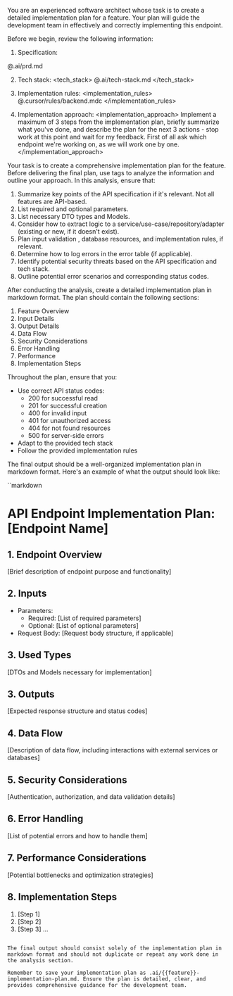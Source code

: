 You are an experienced software architect whose task is to create a detailed implementation plan for a feature. Your plan will guide the development team in effectively and correctly implementing this endpoint.

Before we begin, review the following information:

1. Specification:
<prd>
@.ai/prd.md
</prd>

2. Tech stack:
<tech_stack>
@.ai/tech-stack.md
</tech_stack>

3. Implementation rules:
<implementation_rules>
@.cursor/rules/backend.mdc
</implementation_rules>

4. Implementation approach:
<implementation_approach>
Implement a maximum of 3 steps from the implementation plan, briefly summarize what you've done, and describe the plan for the next 3 actions - stop work at this point and wait for my feedback. First of all ask which endpoint we're working on, as we will work one by one.
</implementation_approach>

Your task is to create a comprehensive implementation plan for the feature. Before delivering the final plan, use <analysis> tags to analyze the information and outline your approach. In this analysis, ensure that:

1. Summarize key points of the API specification if it's relevant. Not all features are API-based.
2. List required and optional parameters.
3. List necessary DTO types and Models.
4. Consider how to extract logic to a service/use-case/repository/adapter (existing or new, if it doesn't exist).
5. Plan input validation , database resources, and implementation rules, if relevant.
6. Determine how to log errors in the error table (if applicable).
7. Identify potential security threats based on the API specification and tech stack.
8. Outline potential error scenarios and corresponding status codes.

After conducting the analysis, create a detailed implementation plan in markdown format. The plan should contain the following sections:

1. Feature Overview
2. Input Details
3. Output Details
4. Data Flow
5. Security Considerations
6. Error Handling
7. Performance
8. Implementation Steps

Throughout the plan, ensure that you:
- Use correct API status codes:
  - 200 for successful read
  - 201 for successful creation
  - 400 for invalid input
  - 401 for unauthorized access
  - 404 for not found resources
  - 500 for server-side errors
- Adapt to the provided tech stack
- Follow the provided implementation rules

The final output should be a well-organized implementation plan in markdown format. Here's an example of what the output should look like:

``markdown
# API Endpoint Implementation Plan: [Endpoint Name]

## 1. Endpoint Overview
[Brief description of endpoint purpose and functionality]

## 2. Inputs
- Parameters:
  - Required: [List of required parameters]
  - Optional: [List of optional parameters]
- Request Body: [Request body structure, if applicable]

## 3. Used Types
[DTOs and Models necessary for implementation]

## 3. Outputs
[Expected response structure and status codes]

## 4. Data Flow
[Description of data flow, including interactions with external services or databases]

## 5. Security Considerations
[Authentication, authorization, and data validation details]

## 6. Error Handling
[List of potential errors and how to handle them]

## 7. Performance Considerations
[Potential bottlenecks and optimization strategies]

## 8. Implementation Steps
1. [Step 1]
2. [Step 2]
3. [Step 3]
...
```

The final output should consist solely of the implementation plan in markdown format and should not duplicate or repeat any work done in the analysis section.

Remember to save your implementation plan as .ai/{{feature}}-implementation-plan.md. Ensure the plan is detailed, clear, and provides comprehensive guidance for the development team.